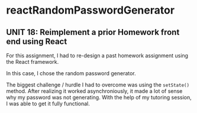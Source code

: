 # reactRandomPasswordGenerator

## UNIT 18: Reimplement a prior Homework front end using React
For this assignment, I had to re-design a past homework assignment using the React framework.

In this case, I chose the random password generator.

The biggest challenge / hurdle I had to overcome was using the `setState()` method. After realizing it worked asynchroniously, it made a lot of sense why my password was not generating. With the help of my tutoring session, I was able to get it fully functional.